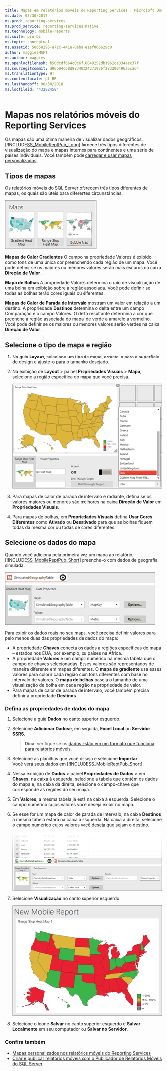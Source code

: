 ```yaml
---
title: Mapas em relatórios móveis do Reporting Services | Microsoft Docs
ms.date: 03/30/2017
ms.prod: reporting-services
ms.prod_service: reporting-services-native
ms.technology: mobile-reports
ms.suite: pro-bi
ms.topic: conceptual
ms.assetid: 50658295-a71c-441e-8eba-e1ef066629c0
author: maggiesMSFT
ms.author: maggies
ms.openlocfilehash: b50dcdf664c0c6f16849252db1962ca034aec37f
ms.sourcegitcommit: d96b94c60d88340224371926f283200496a5ca64
ms.translationtype: HT
ms.contentlocale: pt-BR
ms.lasthandoff: 08/30/2018
ms.locfileid: "43282458"
---
```

# <a name="maps-in-reporting-services-mobile-reports"></a>Mapas nos relatórios móveis do Reporting Services
Os mapas são uma ótima maneira de visualizar dados geográficos. [!INCLUDE[SS_MobileReptPub_Long](../../includes/ss-mobilereptpub-long.md)] fornece três tipos diferentes de visualização do mapa e mapas internos para continentes e uma série de países individuais. Você também pode [carregar e usar mapas personalizados](../../reporting-services/mobile-reports/custom-maps-in-reporting-services-mobile-reports.md).   
  
## <a name="types-of-maps"></a>Tipos de mapas  
  
Os relatórios móveis do SQL Server oferecem três tipos diferentes de mapas, os quais são úteis para diferentes circunstâncias.  
  
![SSMRP_MapsGallery](../../reporting-services/mobile-reports/media/ssmrp-mapsgallery.png)  
  
**Mapas de Calor Gradientes** O campo na propriedade Valores é exibido como tons de uma única cor preenchendo cada região de um mapa. Você pode definir se os maiores ou menores valores serão mais escuros na caixa **Direção de Valor** .  
  
**Mapa de Bolhas** A propriedade Valores determina o raio de visualização de uma bolha em exibição sobre a região associada. Você pode definir se todas as bolhas terão cores iguais ou diferentes.   
  
**Mapas de Calor de Parada de Intervalo** mostram um valor em relação a um destino. A propriedade **Destinos** determina o delta entre um campo Comparação e o campo Valores. O delta resultante determina a cor que preenche a região associada do mapa, de verde a amarelo a vermelho. Você pode definir se os maiores ou menores valores serão verdes na caixa **Direção de Valor** .  
  
## <a name="select-the-map-type-and-region"></a>Selecione o tipo de mapa e região  
  
1. Na guia **Layout**, selecione um tipo de mapa, arraste-o para a superfície de design e ajuste-o para o tamanho desejado.  
  
2. Na exibição de **Layout** > painel **Propriedades Visuais** > **Mapa**, selecione a região específica do mapa que você precisa.  
  
   ![SSMRP_SelectMap](../../reporting-services/mobile-reports/media/ssmrp-selectmaps.png)  
  
3. Para mapas de calor de parada de intervalo e radiante, defina se os valores maiores ou menores são melhores na caixa **Direção de Valor** em **Propriedades Visuais**.  
  
7. Para mapas de bolhas, em **Propriedades Visuais** defina **Usar Cores Diferentes** como **Ativado** ou **Desativado** para que as bolhas fiquem todas da mesma cor ou todas de cores diferentes.  
  
## <a name="select-the-map-data"></a>Selecione os dados do mapa  
Quando você adiciona pela primeira vez um mapa ao relatório, [!INCLUDE[SS_MobileReptPub_Short](../../includes/ss-mobilereptpub-short.md)] preenche-o com dados de geografia simulada.  
  
![SSMRP_MapsData](../../reporting-services/mobile-reports/media/ssmrp-mapsdata.png)  
  
Para exibir os dados reais no seu mapa, você precisa definir valores para pelo menos duas das propriedades de dados do mapa:   
* A propriedade **Chaves** conecta os dados a regiões específicas do mapa – estados nos EUA, por exemplo, ou países na África.  
* A propriedade **Valores** é um campo numérico na mesma tabela que o campo de chaves selecionadas. Esses valores são representados de maneira diferente em mapas diferentes. O **mapa de gradiente** usa esses valores para colorir cada região com tons diferentes com base no intervalo de valores. O **mapa de bolhas** baseia o tamanho de uma visualização de bolha em cada região na propriedade de valor.   
* Para mapas de calor de parada de intervalo, você também precisa definir a propriedade **Destinos** .  
  
### <a name="set-map-data-properties"></a>Defina as propriedades de dados do mapa  
  
1. Selecione a guia **Dados** no canto superior esquerdo.  
  
2. Selecione **Adicionar Dados**e, em seguida, **Excel Local** ou **Servidor SSRS**.  
  
   > **Dica**: verifique se os [dados estão em um formato que funciona para relatórios móveis](../../reporting-services/mobile-reports/prepare-data-for-reporting-services-mobile-reports.md).  
  
3. Selecione as planilhas que você deseja e selecione **Importar**.  
   Você verá seus dados em [!INCLUDE[SS_MobileReptPub_Short](../../includes/ss-mobilereptpub-short.md)].  
  
4. Nessa exibição de **Dados** > painel **Propriedades de Dados** > em **Chaves**, na caixa à esquerda, selecione a tabela que contém os dados do mapa e, na caixa da direita, selecione o campo-chave que corresponde às regiões do seu mapa.  
  
5. Em **Valores**, a mesma tabela já está na caixa à esquerda. Selecione o campo numérico cujos valores você deseja exibir no mapa.   
  
6. Se esse for um mapa de calor de parada de intervalo, na caixa **Destinos** a mesma tabela estará na caixa à esquerda. Na caixa à direita, selecione o campo numérico cujos valores você deseja que sejam o destino.   
  
   ![SSMRP_MapRangeHeatData](../../reporting-services/mobile-reports/media/ssmrp-maprangeheatdata.png)  
  
7. Selecione **Visualização** no canto superior esquerdo.  
  
   ![SSMRP_MapRangeHeatPreview](../../reporting-services/mobile-reports/media/ssmrp-maprangeheatpreview.png)  
     
8. Selecione o ícone **Salvar** no canto superior esquerdo e **Salvar Localmente** em seu computador ou **Salvar no Servidor**.  
  
### <a name="see-also"></a>Confira também  
-  [Mapas personalizados nos relatórios móveis do Reporting Services](../../reporting-services/mobile-reports/custom-maps-in-reporting-services-mobile-reports.md)  
- [Criar e publicar relatórios móveis com o Publicador de Relatórios Móveis do SQL Server](../../reporting-services/mobile-reports/create-mobile-reports-with-sql-server-mobile-report-publisher.md)  
  
  
